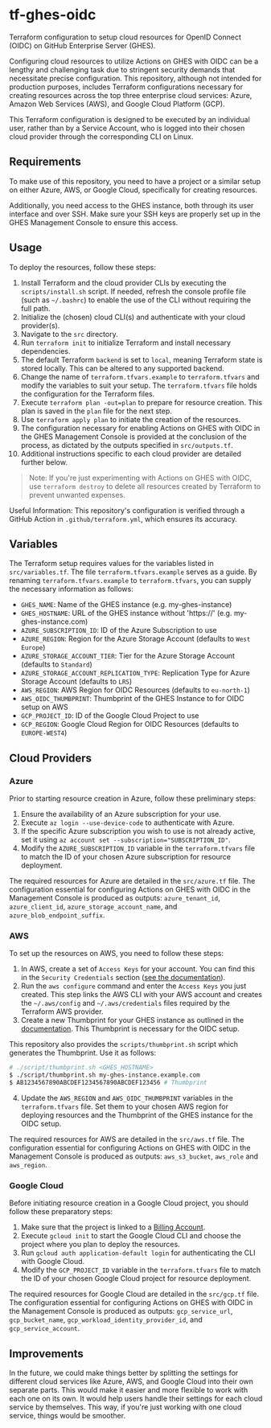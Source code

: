 # tf-ghes-oidc
Terraform configuration to setup cloud resources for OpenID Connect (OIDC) on GitHub Enterprise Server (GHES).

Configuring cloud resources to utilize Actions on GHES with OIDC can be a lengthy and challenging task due to stringent security demands that necessitate precise configuration. This repository, although not intended for production purposes, includes Terraform configurations necessary for creating resources across the top three enterprise cloud services: Azure, Amazon Web Services (AWS), and Google Cloud Platform (GCP).

This Terraform configuration is designed to be executed by an individual user, rather than by a Service Account, who is logged into their chosen cloud provider through the corresponding CLI on Linux.

## Requirements

To make use of this repository, you need to have a project or a similar setup on either Azure, AWS, or Google Cloud, specifically for creating resources.

Additionally, you need access to the GHES instance, both through its user interface and over SSH. Make sure your SSH keys are properly set up in the GHES Management Console to ensure this access.

## Usage

To deploy the resources, follow these steps:

1. Install Terraform and the cloud provider CLIs by executing the `scripts/install.sh` script. If needed, refresh the console profile file (such as `~/.bashrc`) to enable the use of the CLI without requiring the full path.
1. Initialize the (chosen) cloud CLI(s) and authenticate with your cloud provider(s).
1. Navigate to the `src` directory.
1. Run `terraform init` to initialize Terraform and install necessary dependencies.
1. The default Terraform `backend` is set to `local`, meaning Terraform state is stored locally. This can be altered to any supported backend.
1. Change the name of `terraform.tfvars.example` to `terraform.tfvars` and modify the variables to suit your setup. The `terraform.tfvars` file holds the configuration for the Terraform files.
1. Execute `terraform plan -out=plan` to prepare for resource creation. This plan is saved in the `plan` file for the next step.
1. Use `terraform apply plan` to initiate the creation of the resources.
1. The configuration necessary for enabling Actions on GHES with OIDC in the GHES Management Console is provided at the conclusion of the process, as dictated by the outputs specified in `src/outputs.tf`.
1. Additional instructions specific to each cloud provider are detailed further below.

> Note: If you're just experimenting with Actions on GHES with OIDC, use `terraform destroy` to delete all resources created by Terraform to prevent unwanted expenses.

Useful Information: This repository's configuration is verified through a GitHub Action in `.github/terraform.yml`, which ensures its accuracy.

## Variables

The Terraform setup requires values for the variables listed in `src/variables.tf`. The file `terraform.tfvars.example` serves as a guide. By renaming `terraform.tfvars.example` to `terraform.tfvars`, you can supply the necessary information as follows:

- `GHES_NAME`: Name of the GHES instance (e.g. my-ghes-instance)
- `GHES_HOSTNAME`: URL of the GHES instance without 'https://' (e.g. my-ghes-instance.com)
- `AZURE_SUBSCRIPTION_ID`: ID of the Azure Subscription to use
- `AZURE_REGION`: Region for the Azure Storage Account (defaults to `West Europe`)
- `AZURE_STORAGE_ACCOUNT_TIER`: Tier for the Azure Storage Account (defaults to `Standard`)
- `AZURE_STORAGE_ACCOUNT_REPLICATION_TYPE`: Replication Type for Azure Storage Account (defaults to `LRS`)
- `AWS_REGION`: AWS Region for OIDC Resources (defaults to `eu-north-1`)
- `AWS_OIDC_THUMBPRINT`: Thumbprint of the GHES Instance to for OIDC setup on AWS
- `GCP_PROJECT_ID`: ID of the Google Cloud Project to use
- `GCP_REGION`: Google Cloud Region for OIDC Resources (defaults to `EUROPE-WEST4`)

## Cloud Providers

### Azure

Prior to starting resource creation in Azure, follow these preliminary steps:

1. Ensure the availability of an Azure subscription for your use.
2. Execute `az login --use-device-code` to authenticate with Azure.
3. If the specific Azure subscription you wish to use is not already active, set it using `az account set --subscription="SUBSCRIPTION_ID"`.
4. Modify the `AZURE_SUBSCRIPTION_ID` variable in the `terraform.tfvars` file to match the ID of your chosen Azure subscription for resource deployment.

The required resources for Azure are detailed in the `src/azure.tf` file. The configuration essential for configuring Actions on GHES with OIDC in the Management Console is produced as outputs: `azure_tenant_id`, `azure_client_id`, `azure_storage_account_name`, and `azure_blob_endpoint_suffix`.

### AWS

To set up the resources on AWS, you need to follow these steps:

1. In AWS, create a set of `Access Keys` for your account. You can find this in the `Security Credentials` section ([see the documentation](https://docs.aws.amazon.com/IAM/latest/UserGuide/id_credentials_access-keys.html)).
2. Run the `aws configure` command and enter the `Access Keys` you just created. This step links the AWS CLI with your AWS account and creates the `~/.aws/config` and `~/.aws/credentials` files required by the Terraform AWS provider.
3. Create a new Thumbprint for your GHES instance as outlined in the [documentation](https://docs.github.com/en/enterprise-server@3.10/admin/github-actions/enabling-github-actions-for-github-enterprise-server/enabling-github-actions-with-amazon-s3-storage#1-create-an-amazon-oidc-provider). This Thumbprint is necessary for the OIDC setup.

This repository also provides the `scripts/thumbprint.sh` script which generates the Thumbprint. Use it as follows:

```bash
# ./script/thumbprint.sh <GHES_HOSTNAME>
$ ./script/thumbprint.sh my-ghes-instance.example.com
$ AB1234567890ABCDEF1234567890ABCDEF123456 # Thumbprint
```

4. Update the `AWS_REGION` and `AWS_OIDC_THUMBPRINT` variables in the `terraform.tfvars` file. Set them to your chosen AWS region for deploying resources and the Thumbprint of the GHES instance for the OIDC setup.

The required resources for AWS are detailed in the `src/aws.tf` file. The configuration essential for configuring Actions on GHES with OIDC in the Management Console is produced as outputs: `aws_s3_bucket`, `aws_role` and `aws_region`.


### Google Cloud

Before initiating resource creation in a Google Cloud project, you should follow these preparatory steps:

1. Make sure that the project is linked to a [Billing Account](https://cloud.google.com/billing/docs/how-to/manage-billing-account).
2. Execute `gcloud init` to start the Google Cloud CLI and choose the project where you plan to deploy the resources.
3. Run `gcloud auth application-default login` for authenticating the CLI with Google Cloud.
4. Modify the `GCP_PROJECT_ID` variable in the `terraform.tfvars` file to match the ID of your chosen Google Cloud project for resource deployment.

The required resources for Google Cloud are detailed in the `src/gcp.tf` file. The configuration essential for configuring Actions on GHES with OIDC in the Management Console is produced as outputs: `gcp_service_url`, `gcp_bucket_name`, `gcp_workload_identity_provider_id`, and `gcp_service_account`.

## Improvements

In the future, we could make things better by splitting the settings for different cloud services like Azure, AWS, and Google Cloud into their own separate parts. This would make it easier and more flexible to work with each one on its own. It would help users handle their settings for each cloud service by themselves. This way, if you're just working with one cloud service, things would be smoother.
